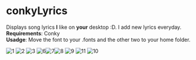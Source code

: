 # conkyLyrics
Displays song lyrics **I** like on **your** desktop :D. I add new lyrics everyday.   
**Requirements**: Conky  
**Usadge**: Move the font to your .fonts and the other two to your home folder.  
  
![1](https://user-images.githubusercontent.com/69459954/169827634-a62c9bc2-8968-43f0-ba44-e7e365acbd11.png)
![2](https://user-images.githubusercontent.com/69459954/169827668-60bd539a-473f-4f4d-ba05-a6b49955068c.png)
![3](https://user-images.githubusercontent.com/69459954/169827682-793cf874-d149-4d5b-bd23-f068659adb42.png)
![6](https://user-images.githubusercontent.com/69459954/169827703-9ff3fe5b-b1e9-440c-91c8-24cfcff0e277.png)![7](https://user-images.githubusercontent.com/69459954/169827735-c3cea7d8-b498-455d-9a45-6529463c48e4.png)![8](https://user-images.githubusercontent.com/69459954/169827770-716f9acd-c953-4f96-a2f9-9689fe4421a1.png)
![9](https://user-images.githubusercontent.com/69459954/169827788-49ac6aaf-6c92-429e-a244-a4b2894a7ee6.png)
![11](https://user-images.githubusercontent.com/69459954/169828786-66355d7a-420e-4ae4-9a82-46241514dbbc.png)
![10](https://user-images.githubusercontent.com/69459954/169828511-d40f72d9-2882-402c-9d9e-4b32837244df.png)
